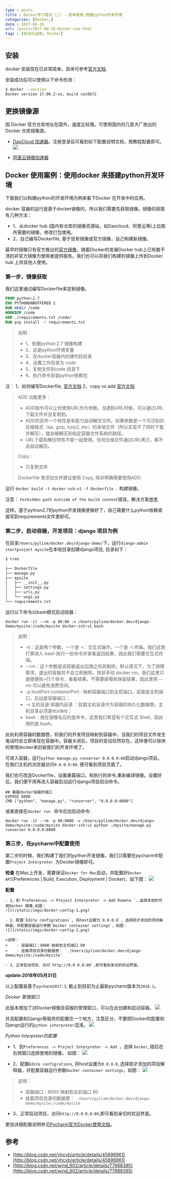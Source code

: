 ```yaml
---
type : posts
title : Docker学习笔记（二）--简单使用,搭建python开发环境 
categories: [Docker,] 
date : 2017-08-26
url: /posts/2017-08-26-Docker-use.html 
tags : [自动化运维, Docker]
---
```


## 安装 

docker 安装现在已非常简单，具体可参考[官方文档](https://docs.docker.com/engine/installation/).

安装成功后可以使用以下命令检测：

```bash
$ docker --version
Docker version 17.06.2-ce, build cec0b72
```
<!-- more -->
## 更换镜像源

因 Docker 官方仓库地址在国外，速度比较慢。可使用国内的几家大厂放出的 Docker 仓库镜像源。 

- [DaoCloud 加速器](https://www.daocloud.io/mirror#accelerator-doc)。注册登录后可看到如下配置说明文档，按教程配置即可。
![](https://ws1.sinaimg.cn/large/8697aaedly1frtgfawecfj21mo0emq63.jpg)

- [阿里云镜像加速器](https://cr.console.aliyun.com/#/accelerator) 


## Docker 使用案例：使用docker 来搭建python开发环境 

下面我们以构建python的开发环境为例来看下Docker 在开发中的应用。

docker 容器的运行是基于docker镜像的，所以我们需要先获取镜像。镜像的获取有几种方法：
- 1、从docker hub (国内有仓库的镜像资源站，如Daocloud、阿里云等)上拉取所需要的镜像，修改打包使用。
- 2、自己编写Dockerfile, 基于现有镜像或官方镜像，自己构建新镜像。

最早的镜像只有官方推出的[官方镜像](https://docs.docker.com/docker-hub/official_repos/#how-do-i-create-a-new-official-repository)，随着Docker的发展Docker hub上已有数不清的非官方镜像为使用者提供服务。我们也可以将我们构建的镜像上传到Docker hub 上供其他人使用。

### 第一步，镜像获取

我们这里通过编写Dockerfile来定制镜像。
```dockerfile
FROM python:2.7  
ENV PYTHONUNBUFFERED 1  
RUN mkdir /code    
WORKDIR /code  
ADD ./requirements.txt /code/  
RUN pip install -r requirements.txt  
```
>说明：
> - 1、依据python:2.7 镜像构建
> - 2、这是python环境变量
> - 3、在docker容器内创建代码目录
> - 4、设置工作目录为 code 
> - 5、复制文件到code 目录下
> - 6、执行命令安装python依赖包

注：
1、如何编写Dockerfile, [官方文档](https://docs.docker.com/engine/reference/builder/)
2、copy vs add [官方文档](https://docs.docker.com/engine/reference/builder/#copy)

>ADD 功能更多：
>- ADD指令可以让你使用URL作为<src>参数。当遇到URL时候，可以通过URL下载文件并且复制到<dest>。
>- ADD的另外一个特性是有能力自动解压文件。如果<src>参数是一个可识别的压缩格式（tar, gzip, bzip2, etc）的本地文件（所以实现不了同时下载并解压），就会被解压到指定容器文件系统的路径<dest>。
>- URL下载和解压特性不能一起使用。任何压缩文件通过URL拷贝，都不会自动解压。
>
>Copy :
>- 只复制文件 
>
>Dockerfile 里添加文件建议使用 Copy, 除非明确需要使用ADD.

运行 `docker build -t docker-ssh:v1 -f Dockerfile .` 构建镜像。

注意：
`Forbidden path outside of the build context`错误，解决方案[参考](http://blog.csdn.net/zssureqh/article/details/52009043)

这样，基于python2.7的python开发镜像便做好了，自己需要什么python依赖直接写到requirements文件里即可。


### 第二步，启动容器，开发项目：django 项目为例

在目录`/Users/pylixm/docker.dev/django-demo/`下，运行`django-admin startproject mysite`在本地目录创建django项目, 目录如下：

```bash
$ tree
.
├── Dockerfile
├── manage.py
├── mysite
│   ├── __init__.py
│   ├── settings.py
│   ├── urls.py
│   └── wsgi.py
└── requirements.txt
```

运行以下命令以bash模式启动容器：
```
docker run -it --rm -p 80:80 -v /Users/pylixm/docker.dev/django-demo/mysite:/code/mysite docker-ssh:v1 bash
```
>说明：
>* -it：这是两个参数，一个是 -i：交互式操作，一个是 -t 终端。我们这里打算进入 bash 执行一些命令并查看返回结果，因此我们需要交互式终端。
>* --rm：这个参数是说容器退出后随之将其删除。默认情况下，为了排障需求，退出的容器并不会立即删除，除非手动 docker rm。我们这里只是随便执>行个命令，看看结果，不需要排障和保留结果，因此使用 --rm 可以避免浪费空间。
>* -p hostPort:containerPort : 映射容器端口到主机端口，前面是主机端口，后边是容器端口；
>* -v 主机目录:容器内目录 ：挂载主机目录作为容器的持久化数据卷。主机目录必须是`绝对路径`；
>* bash：放在镜像名后的是命令，这里我们希望有个交互式 Shell，因此用的是 bash。

此处利用容器的数据卷，将我们的开发项目映射到容器中，当我们的项目文件发生电话时会立即体现在容器中。容器关闭后，项目的变动任然存在。这样便可以愉快的使用docker来封装我们的开发环境了。

可进入容器，运行`python manage.py runserver 0.0.0.0:80`启动django项目。在我们主机的浏览器访问`0.0.0.0:80`, 便可看到项目页面了。

我们也可改造Dockerfile，设置暴露端口，和执行的命令,重新编译镜像。设置好后，我们便不用再进入容器启动运行django项目启动命令。
```
## 暴露docker容器的端口
EXPOSE 8000
CMD ["python", "manage.py", "runserver", "0.0.0.0:8000"]
```
或者直接在`docker run ` 命令后加启动命令:
```
docker run -it --rm -p 80:8000 -v /Users/pylixm/docker.dev/django-demo/mysite:/code/mysite docker-ssh:v1 python ./mysite/manage.py runserver 0.0.0.0:8000
```


### 第三步，在pycharm中配置使用

第二步的时候，我们构建了我们的python开发镜像。我们只需要在pycharm中配置`Project Interpreter `为Docker镜像即可。

**检查**
在Mac上开发，需要保证`Docker for Mac`启动，并配置好`Docker API`(Preferences | Build, Execution, Deployment | Docker)，如下图：
![](/static/imgs/docker-connect.png)

**配置**

```
- 1、到`Preferences -> Project Interpreter -> Add Romete `，选择本地的可用Docker 镜像,如图：
![](/static/imgs/docker-config-1.png)

- 2、配置`Edite configrations`, 将host设置为`0.0.0.0`, 选择刚才添加的项目解释器，并配置容器运行参数`Docker container settings`，如图：
![](/static/imgs/docker-config-2.png)

>说明：
>    - 容器端口：8000 映射到主机端口 80
>    - 挂载项目目录的数据卷： ` /Users/pylixm/docker.dev/django-demo/mysite:/code/mysite`

- 3、正常启动项目，访问`http://0.0.0.0:80`,即可看到亲切的欢迎界面。

```

**update:2018年05月31日**

以上配置是基于`pycharm2017.3`, 截止到目前为止最新pycharm版本为`2018.1`。

*Docker 管理窗口*

此版本增加了对Docker镜像及容器的管理窗口，可以在此创建和启动容器。
![](https://ws1.sinaimg.cn/large/8697aaedly1frubrj8jiij21340o0mzo.jpg)

并且配置和Django等服务的配置在一个地方，注意区分，不要把Docker的配置和Django运行的`python interpreter`混淆。
![](https://ws1.sinaimg.cn/large/8697aaedly1frubtqk4trj21k20wedlk.jpg)

*Python Interpreter的配置*

- 1、到`Preferences -> Project Interpreter -> Add `，选择 `Docker`, 随后在右侧窗口选择使用的镜像。 如图：
![](https://ws1.sinaimg.cn/large/8697aaedly1fruby7dhxaj21lk0tadmf.jpg)

- 2、配置`Edite configrations`, 将host设置为`0.0.0.0`, 选择刚才添加的项目解释器，并配置容器运行参数`Docker container settings`，如图：
![](/static/imgs/docker-config-2.png)

>说明：
>    - 容器端口：8000 映射到主机端口 80
>    - 挂载项目目录的数据卷： ` /Users/pylixm/docker.dev/django-demo/mysite:/code/mysite`

- 3、正常启动项目，访问`http://0.0.0.0:80`,即可看到亲切的欢迎界面。


更加详细配置说明参见[Pycharm官方Docker使用文档](https://www.jetbrains.com/help/pycharm/docker.html)。


## 参考

- [http://blog.csdn.net/yhcvb/article/details/45696961](http://blog.csdn.net/yhcvb/article/details/45696961)
- [http://blog.csdn.net/wind_602/article/details/77988395](http://blog.csdn.net/wind_602/article/details/77988395)